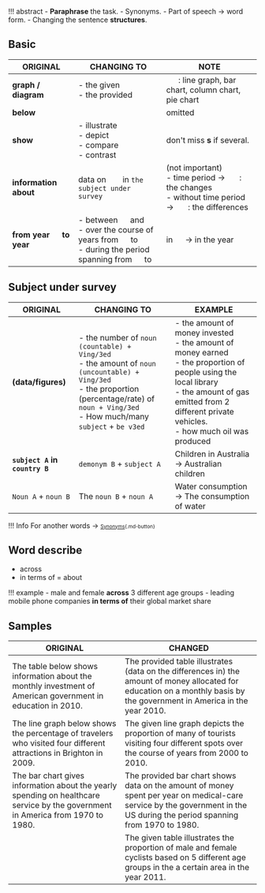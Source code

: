 !!! abstract
    - **Paraphrase** the task.
        - Synonyms.
        - Part of speech $\rightarrow$ word form.
    - Changing the sentence **structures**.

## Basic
| ORIGINAL | CHANGING TO | NOTE |
| ----------- | ----------- | ----------- |
| **graph / diagram** | - the given ``   `` <br/> - the provided ``   `` | ``   ``: line graph, bar chart, column chart, pie chart |
| **below** | | omitted |
| **show** | - illustrate <br/> - depict <br/> - compare <br/> - contrast | don't miss **s** if several. |
| **information about** | data on ``   `` in ``the subject under survey`` | (not important) <br/> - time period $\rightarrow$ ``   ``: the changes <br/> - without time period $\rightarrow$ ``   ``: the differences  |
| **from year ``  `` to year ``  ``** | - between ``  `` and ``  `` <br/> - over the course of ``  `` years from ``  `` to ``  `` <br/> - during the period spanning from ``  `` to ``  `` | in ``  `` $\rightarrow$ in the year ``  `` |

## Subject under survey
| ORIGINAL | CHANGING TO | EXAMPLE |
| ----------- | ----------- | ----------- |
| **(data/figures)** | - the number of ``noun (countable) + Ving/3ed`` <br/> - the amount of ``noun (uncountable) + Ving/3ed`` <br/> - the proportion (percentage/rate) of ``noun + Ving/3ed`` <br/> - How much/many ``subject`` + ``be v3ed`` | - the amount of money invested <br/> - the amount of money earned <br/> - the proportion of people using the local library <br/> - the amount of gas emitted from 2 different private vehicles. <br/> - how much oil was produced |
| **``subject A`` in ``country B``** | ``demonym B`` + ``subject A`` | Children in Australia $\rightarrow$ Australian children |
| ``Noun A`` + ``noun B`` | The ``noun B`` + ``noun A`` | Water consumption $\rightarrow$ The consumption of water |

!!! Info
    For another words $\rightarrow$ <font size="1">[Synonyms](../../synonyms/index.md){.md-button}</font>

## Word describe
- across
- in terms of = about

!!! example
    - male and female **across** 3 different age groups
    - leading mobile phone companies **in terms of** their global market share

## Samples
| ORIGINAL | CHANGED |
| ----------- | ----------- |
| The table below shows information about the monthly investment of American government in education in 2010. | The provided table illustrates (data on the differences in) the amount of money allocated for education on a monthly basis by the government in America in the year 2010. |
| The line graph below shows the percentage of travelers who visited four different attractions in Brighton in 2009. | The given line graph depicts the proportion of many of tourists visiting four different spots over the course of years from 2000 to 2010. |
| The bar chart gives information about the yearly spending on healthcare service by the government in America from 1970 to 1980. | The provided bar chart shows data on the amount of money spent per year on medical-care service by the government in the US during the period spanning from 1970 to 1980. |
| | The given table illustrates the proportion of male and female cyclists based on 5 different age groups in the a certain area in the year 2011. |